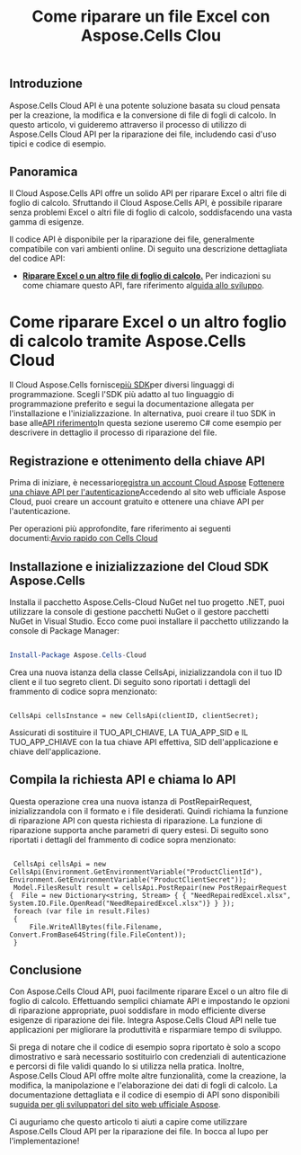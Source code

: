 ﻿---
title: Come riparare un file Excel con Aspose.Cells Clou
linktitle: Come riparare un fil Excel
type: docs
url: /it/how-to-repair-excel-file
description: Come riparare Excel o altri file di foglio di calcolo con Aspose.Cells Cloud
weight: 10
kwords: Excel, Office Cloud, REST API, Foglio di calcolo, PDF, CSV, Json, Markdown, Come riparare Excel o altri file di foglio di calcolo tramite Aspose.Cells Cloud
---
## Introduzione

Aspose.Cells Cloud API è una potente soluzione basata su cloud pensata per la creazione, la modifica e la conversione di file di fogli di calcolo. In questo articolo, vi guideremo attraverso il processo di utilizzo di Aspose.Cells Cloud API per la riparazione dei file, includendo casi d'uso tipici e codice di esempio.

## Panoramica

Il Cloud Aspose.Cells API offre un solido API per riparare Excel o altri file di foglio di calcolo. Sfruttando il Cloud Aspose.Cells API, è possibile riparare senza problemi Excel o altri file di foglio di calcolo, soddisfacendo una vasta gamma di esigenze.

Il codice API è disponibile per la riparazione dei file, generalmente compatibile con vari ambienti online. Di seguito una descrizione dettagliata del codice API:

- **[Riparare Excel o un altro file di foglio di calcolo.](https://reference.aspose.cloud/cells/#/LightCells/PostRepair)** Per indicazioni su come chiamare questo API, fare riferimento al[guida allo sviluppo](https://docs.aspose.cloud/cells/repair/).

# Come riparare Excel o un altro foglio di calcolo tramite Aspose.Cells Cloud

 Il Cloud Aspose.Cells fornisce[più SDK](https://github.com/aspose-cells-cloud)per diversi linguaggi di programmazione. Scegli l'SDK più adatto al tuo linguaggio di programmazione preferito e segui la documentazione allegata per l'installazione e l'inizializzazione. In alternativa, puoi creare il tuo SDK in base alle[API riferimento](https://reference.aspose.cloud/cells/)In questa sezione useremo C# come esempio per descrivere in dettaglio il processo di riparazione del file.

## Registrazione e ottenimento della chiave API

 Prima di iniziare, è necessario[registra un account Cloud Aspose](https://id.containerize.com/signup) E[ottenere una chiave API per l'autenticazione](https://dashboard.aspose.cloud/applications)Accedendo al sito web ufficiale Aspose Cloud, puoi creare un account gratuito e ottenere una chiave API per l'autenticazione.

 Per operazioni più approfondite, fare riferimento ai seguenti documenti:[Avvio rapido con Cells Cloud](https://docs.aspose.cloud/cells/quickstart/)

## Installazione e inizializzazione del Cloud SDK Aspose.Cells

Installa il pacchetto Aspose.Cells-Cloud NuGet nel tuo progetto .NET, puoi utilizzare la console di gestione pacchetti NuGet o il gestore pacchetti NuGet in Visual Studio.
Ecco come puoi installare il pacchetto utilizzando la console di Package Manager:

```Powershell

Install-Package Aspose.Cells-Cloud

```

Crea una nuova istanza della classe CellsApi, inizializzandola con il tuo ID client e il tuo segreto client. Di seguito sono riportati i dettagli del frammento di codice sopra menzionato:

```CSharp

CellsApi cellsInstance = new CellsApi(clientID, clientSecret);

```

Assicurati di sostituire il TUO_API_CHIAVE, LA TUA_APP_SID e IL TUO_APP_CHIAVE con la tua chiave API effettiva, SID dell'applicazione e chiave dell'applicazione.

## Compila la richiesta API e chiama lo API

Questa operazione crea una nuova istanza di PostRepairRequest, inizializzandola con il formato e i file desiderati. Quindi richiama la funzione di riparazione API con questa richiesta di riparazione. La funzione di riparazione supporta anche parametri di query estesi. Di seguito sono riportati i dettagli del frammento di codice sopra menzionato:

```CSharp

 CellsApi cellsApi = new CellsApi(Environment.GetEnvironmentVariable("ProductClientId"), Environment.GetEnvironmentVariable("ProductClientSecret"));
 Model.FilesResult result = cellsApi.PostRepair(new PostRepairRequest {  File = new Dictionary<string, Stream> { { "NeedRepairedExcel.xlsx", System.IO.File.OpenRead("NeedRepairedExcel.xlsx")} } });
 foreach (var file in result.Files)
 {
     File.WriteAllBytes(file.Filename, Convert.FromBase64String(file.FileContent));
 }

```

## Conclusione

Con Aspose.Cells Cloud API, puoi facilmente riparare Excel o un altro file di foglio di calcolo. Effettuando semplici chiamate API e impostando le opzioni di riparazione appropriate, puoi soddisfare in modo efficiente diverse esigenze di riparazione dei file. Integra Aspose.Cells Cloud API nelle tue applicazioni per migliorare la produttività e risparmiare tempo di sviluppo.

 Si prega di notare che il codice di esempio sopra riportato è solo a scopo dimostrativo e sarà necessario sostituirlo con credenziali di autenticazione e percorsi di file validi quando lo si utilizza nella pratica. Inoltre, Aspose.Cells Cloud API offre molte altre funzionalità, come la creazione, la modifica, la manipolazione e l'elaborazione dei dati di fogli di calcolo. La documentazione dettagliata e il codice di esempio di API sono disponibili su[guida per gli sviluppatori del sito web ufficiale Aspose](/developer-guide/).

Ci auguriamo che questo articolo ti aiuti a capire come utilizzare Aspose.Cells Cloud API per la riparazione dei file. In bocca al lupo per l'implementazione!
